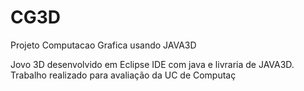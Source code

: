 # CG3D
Projeto Computacao Grafica usando JAVA3D

Jovo 3D desenvolvido em Eclipse IDE com java e livraria de JAVA3D. 
Trabalho realizado para avaliação da UC de Computaç
